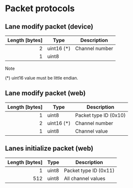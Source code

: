 # Packet protocols

## Lane modify packet (device)

| Length \[bytes\] | Type        | Description    |
| ---------------: | ----------- | -------------- |
|                2 | uint16 (\*) | Channel number |
|                1 | uint8       |                |

> [!NOTE]
>
> (\*) uint16 value must be little endian.

## Lane modify packet (web)

| Length \[bytes\] | Type        | Description           |
| ---------------: | ----------- | --------------------- |
|                1 | uint8       | Packet type ID (0x10) |
|                2 | uint16 (\*) | Channel number        |
|                1 | uint8       | Channel value         |

## Lanes initialize packet (web)

| Length \[bytes\] | Type  | Description           |
| ---------------: | ----- | --------------------- |
|                1 | uint8 | Packet type ID (0x11) |
|              512 | uint8 | All channel values    |

